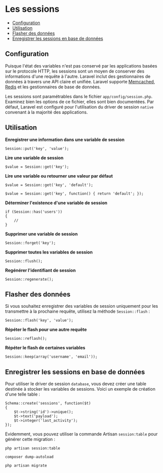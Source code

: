 # Les sessions

- [Configuration](#configuration)
- [Utilisation](#session-usage)
- [Flasher des données](#flash-data)
- [Enregistrer les sessions en base de données](#database-sessions)

<a name="configuration"></a>
## Configuration

Puisque l'état des variables n'est pas conservé par les applications basées sur le protocole HTTP, les sessions sont un moyen de conserver des informations d'une requête à l'autre.  Laravel inclut des gestionnaires de données à travers une API claire et unifiée. Laravel supporte [Memcached](http://memcached.org), [Redis](http://redis.io) et les gestionnaires de base de données.

Les sessions sont paramétrables dans le fichier `app/config/session.php`. Examinez bien les options de ce fichier, elles sont bien documentées. Par défaut, Laravel est configuré pour l'utilisation du driver de session `native` convenant à la majorité des applications.

<a name="session-usage"></a>
## Utilisation

**Enregistrer une information dans une variable de session**

	Session::put('key', 'value');

**Lire une variable de session**

	$value = Session::get('key');

**Lire une variable ou retourner une valeur par défaut**

	$value = Session::get('key', 'default');

	$value = Session::get('key', function() { return 'default'; });

**Déterminer l'existence d'une variable de session**

	if (Session::has('users'))
	{
		//
	}

**Supprimer une variable de session**

	Session::forget('key');

**Supprimer toutes les variables de session**

	Session::flush();

**Regénérer l'identifiant de session**

	Session::regenerate();

<a name="flash-data"></a>
## Flasher des données

Si vous souhaitez enregistrer des variables de session uniquement pour les transmettre à la prochaine requête, utilisez la méthode `Session::flash` :

	Session::flash('key', 'value');

**Répéter le flash pour une autre requête**

	Session::reflash();

**Répéter le flash de certaines variables**

	Session::keep(array('username', 'email'));

<a name="database-sessions"></a>
## Enregistrer les sessions en base de données

Pour utiliser le driver de session `database`, vous devez créer une table destinée à stocker les variables de sessions. Voici un exemple de création d'une telle table :

	Schema::create('sessions', function($t)
	{
		$t->string('id')->unique();
		$t->text('payload');
		$t->integer('last_activity');
	});

Evidemment, vous pouvez utiliser la commande Artisan `session:table` pour générer cette migration :

	php artisan session:table

	composer dump-autoload

	php artisan migrate
